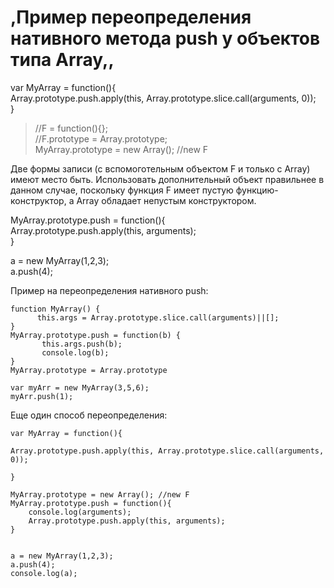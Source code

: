 # ,Пример переопределения нативного метода push у объектов типа Array,,

var MyArray = function(){   
Array.prototype.push.apply(this, Array.prototype.slice.call(arguments, 0));   
}

> //F = function(){};   
> //F.prototype = Array.prototype;   
> MyArray.prototype = new Array(); //new F 

Две формы записи (с вспомоготельным объектом F и только с Array) имеют место быть. Использовать дополнительный объект правильнее в данном случае, поскольку функция F имеет пустую функцию-конструктор, а Array обладает непустым конструктором. 

MyArray.prototype.push = function(){   
Array.prototype.push.apply(this, arguments);   
}

a = new MyArray(1,2,3);   
a.push(4);

Пример на переопределения нативного push:

    function MyArray() { 
          this.args = Array.prototype.slice.call(arguments)||[]; 
    }
    MyArray.prototype.push = function(b) {
           this.args.push(b);
           console.log(b);
    }
    MyArray.prototype = Array.prototype
    
    var myArr = new MyArray(3,5,6);
    myArr.push(1);
    

Еще один способ переопределения:

    var MyArray = function(){
    
    Array.prototype.push.apply(this, Array.prototype.slice.call(arguments, 0));
    
    }
    
    MyArray.prototype = new Array(); //new F
    MyArray.prototype.push = function(){
        console.log(arguments);
        Array.prototype.push.apply(this, arguments);   
    }
    
    
    a = new MyArray(1,2,3);
    a.push(4);
    console.log(a);